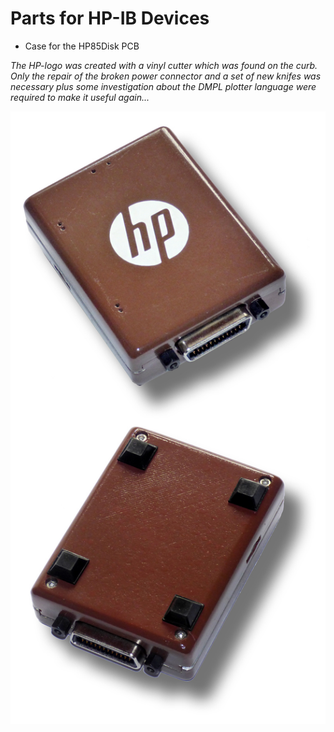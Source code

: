 <h1>Parts for HP-IB Devices</h1>
<ul>
<li>Case for the HP85Disk PCB</li>
</ul>

<em>The HP-logo was created with a vinyl cutter which was found on the curb. Only the repair of the broken power connector and a set of new knifes was necessary plus some investigation about the DMPL plotter language were required to make it useful again...</em>

<img src="hpdisk85.jpg" />
